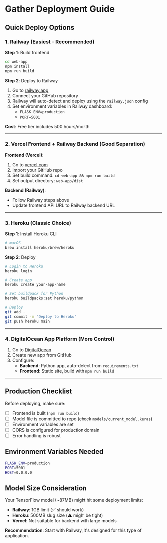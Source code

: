 # Gather Deployment Guide

## Quick Deploy Options

### 1. Railway (Easiest - Recommended)

**Step 1**: Build frontend
```bash
cd web-app
npm install
npm run build
```

**Step 2**: Deploy to Railway
1. Go to [railway.app](https://railway.app)
2. Connect your GitHub repository
3. Railway will auto-detect and deploy using the `railway.json` config
4. Set environment variables in Railway dashboard:
   - `FLASK_ENV=production`
   - `PORT=5001`

**Cost**: Free tier includes 500 hours/month

---

### 2. Vercel Frontend + Railway Backend (Good Separation)

**Frontend (Vercel)**:
1. Go to [vercel.com](https://vercel.com)
2. Import your GitHub repo
3. Set build command: `cd web-app && npm run build`
4. Set output directory: `web-app/dist`

**Backend (Railway)**:
- Follow Railway steps above
- Update frontend API URL to Railway backend URL

---

### 3. Heroku (Classic Choice)

**Step 1**: Install Heroku CLI
```bash
# macOS
brew install heroku/brew/heroku
```

**Step 2**: Deploy
```bash
# Login to Heroku
heroku login

# Create app
heroku create your-app-name

# Set buildpack for Python
heroku buildpacks:set heroku/python

# Deploy
git add .
git commit -m "Deploy to Heroku"
git push heroku main
```

---

### 4. DigitalOcean App Platform (More Control)

1. Go to [DigitalOcean](https://cloud.digitalocean.com/apps)
2. Create new app from GitHub
3. Configure:
   - **Backend**: Python app, auto-detect from `requirements.txt`
   - **Frontend**: Static site, build with `npm run build`

---

## Production Checklist

Before deploying, make sure:

- [ ] Frontend is built (`npm run build`)
- [ ] Model file is committed to repo (check `models/current_model.keras`)
- [ ] Environment variables are set
- [ ] CORS is configured for production domain
- [ ] Error handling is robust

## Environment Variables Needed

```bash
FLASK_ENV=production
PORT=5001
HOST=0.0.0.0
```

## Model Size Consideration

Your TensorFlow model (~87MB) might hit some deployment limits:
- **Railway**: 1GB limit (✅ should work)
- **Heroku**: 500MB slug size (⚠️ might be tight)
- **Vercel**: Not suitable for backend with large models

**Recommendation**: Start with Railway, it's designed for this type of application.
